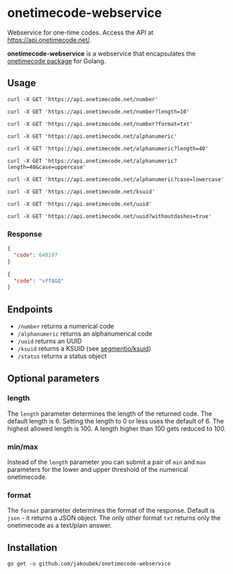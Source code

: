 # onetimecode-webservice
Webservice for one-time codes. Access the API at https://api.onetimecode.net/.

**onetimecode-webservice** is a webservice that encapsulates the [onetimecode package](https://github.com/jakoubek/onetimecode) for Golang.

## Usage

```
curl -X GET 'https://api.onetimecode.net/number'

curl -X GET 'https://api.onetimecode.net/number?length=10'

curl -X GET 'https://api.onetimecode.net/number?format=txt'

curl -X GET 'https://api.onetimecode.net/alphanumeric'

curl -X GET 'https://api.onetimecode.net/alphanumeric?length=40'

curl -X GET 'https://api.onetimecode.net/alphanumeric?length=40&case=uppercase'

curl -X GET 'https://api.onetimecode.net/alphanumeric?case=lowercase'

curl -X GET 'https://api.onetimecode.net/ksuid'

curl -X GET 'https://api.onetimecode.net/uuid'

curl -X GET 'https://api.onetimecode.net/uuid?withoutdashes=true'
```

### Response

```json
{
  "code": 648197
}
```

```json
{
  "code": "vff8GQ"
}
```

## Endpoints

- `/number` returns a numerical code
- `/alphanumeric` returns an alphanumerical code
- `/uuid` returns an UUID
- `/ksuid` returns a KSUID (see [segmentio/ksuid](https://github.com/segmentio/ksuid))
- `/status` returns a status object

## Optional parameters

### length

The `length` parameter determines the length of the returned code. The default length is 6. Setting the length to 0 or less uses the default of 6. The highest allowed length is 100. A length higher than 100 gets reduced to 100.

### min/max

Instead of the `length` parameter you can submit a pair of `min` and `max` parameters for the lower and upper threshold of the numerical onetimecode. 

### format

The `format` parameter determines the format of the response. Default is `json` - it returns a JSON object.
The only other format `txt` returns only the onetimecode as a text/plain answer.

## Installation

```
go get -u github.com/jakoubek/onetimecode-webservice
```
